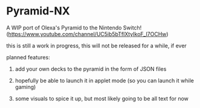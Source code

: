 # Pyramid-NX
A WIP port of Olexa's Pyramid to the Nintendo Switch!
(https://www.youtube.com/channel/UC5ib5bTflXtyIkoF_l7OCHw)

this is still a work in progress, this will not be released for a while, if ever






planned features:





1. add your own decks to the pyramid in the form of JSON files

2. hopefully be able to launch it in applet mode (so you can launch it while gaming)

3. some visuals to spice it up, but most likely going to be all text for now



